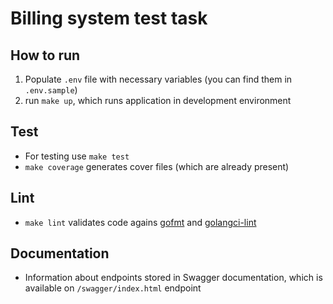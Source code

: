 # Billing system test task

## How to run

1. Populate `.env` file with necessary variables (you can find them in `.env.sample`)
2. run `make up`, which runs application in development environment

## Test

* For testing use `make test`
* `make coverage` generates cover files (which are already present)

## Lint

* `make lint` validates code agains [gofmt](https://pkg.go.dev/cmd/gofmt) and [golangci-lint](https://github.com/golangci/golangci-lint)

## Documentation

* Information about endpoints stored in Swagger documentation, which is available on `/swagger/index.html` endpoint